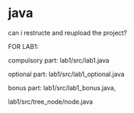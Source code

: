 # java

can i restructe and reupload the project?

FOR LAB1:

compulsory part: lab1/src/lab1.java

optional part: lab1/src/lab1_optional.java

bonus part: lab1/src/lab1_bonus.java,

lab1/src/tree_node/node.java
